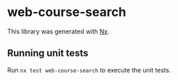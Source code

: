 # web-course-search

This library was generated with [Nx](https://nx.dev).

## Running unit tests

Run `nx test web-course-search` to execute the unit tests.
